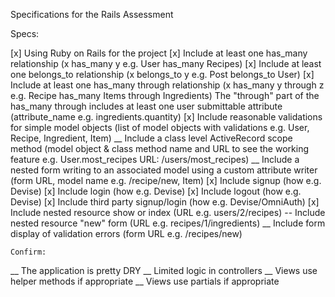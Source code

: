 Specifications for the Rails Assessment

Specs:

 [x] Using Ruby on Rails for the project
 [x] Include at least one has_many relationship (x has_many y e.g. User has_many Recipes)
 [x] Include at least one belongs_to relationship (x belongs_to y e.g. Post belongs_to User)
 [x] Include at least one has_many through relationship (x has_many y through z e.g. Recipe
    has_many Items through Ingredients) The "through" part of the has_many through includes at least one user submittable attribute (attribute_name e.g. ingredients.quantity)
 [x] Include reasonable validations for simple model objects (list of model objects with
    validations e.g. User, Recipe, Ingredient, Item)
 __ Include a class level ActiveRecord scope method (model object & class method name and URL to
    see the working feature e.g. User.most_recipes URL: /users/most_recipes)
 __ Include a nested form writing to an associated model using a custom attribute writer
    (form URL, model name e.g. /recipe/new, Item)
 [x] Include signup (how e.g. Devise)
 [x] Include login (how e.g. Devise)
 [x] Include logout (how e.g. Devise)
 [x] Include third party signup/login (how e.g. Devise/OmniAuth)
 [x] Include nested resource show or index (URL e.g. users/2/recipes)
 -- Include nested resource "new" form (URL e.g. recipes/1/ingredients)
 __ Include form display of validation errors (form URL e.g. /recipes/new)

    Confirm:

__   The application is pretty DRY
__   Limited logic in controllers
__   Views use helper methods if appropriate
__   Views use partials if appropriate
